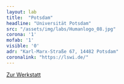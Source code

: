 ```yaml
---
layout: lab
title:  "Potsdam"
headline: "Universität Potsdam"
src: "/assets/img/labs/Humanlogo_08.jpg"
corona: '1'
mofab: '1'
visible: '0'
adr: "Karl-Marx-Straße 67, 14482 Potsdam"
coronalink: "https://lswi.de/"
---
```


<div class="content-wrap btn-wrap">
    <a class="edu-btn black" href="https://lswi.de/" target="_blank">Zur Werkstatt</a>
</div>
